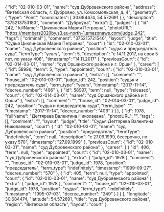{
    "id": "02-010-03-01",
    "name": "суд Дубровенского района",
    "address": "Витебская область, г. Дубровно, ул. Комсомольская, д. 4",
    "geometry": {
        "type": "Point",
        "coordinates": [
            30.684474,
            54.572691
        ]
    },
    "description": "375213753183",
    "comment": "Дуброўна",
    "extra": [],
    "judges": [
        {
            "id": 242,
            "fullName": "Циклинская Мария Петровна",
            "photoURL": "https://members2020by.s3.eu-north-1.amazonaws.com/judge_242",
            "tags": [
                "criminal"
            ],
            "comment": "375215721546",
            "layout": "judge",
            "title": "Судья Циклинская Мария Петровна",
            "court": {
                "id": "02-010-03-01",
                "name": "суд Дубровенского района",
                "position": "судья и председатель суда",
                "termType": "years",
                "term": 5,
                "description": "c 14.11.2017, на срок 5 лет, по указу 406",
                "timestamp": "14.11.2017"
            },
            "previousCourt": {
                "id": "02-014-03-01",
                "name": "суд Оршанского района и г. Орши"
            },
            "career": [
                {
                    "id": 58996,
                    "term": 5,
                    "type": "appointed",
                    "court": {
                        "id": "02-010-03-01",
                        "name": "суд Дубровенского района"
                    },
                    "extra": [],
                    "comment": "",
                    "house_id": "02-010-03-01",
                    "judge_id": 242,
                    "position": "судья и председатель суда",
                    "term_type": "years",
                    "timestamp": "2017-11-14",
                    "decree_number": "406"
                },
                {
                    "id": 58997,
                    "term": null,
                    "type": "released",
                    "court": {
                        "id": "02-014-03-01",
                        "name": "суд Оршанского района и г. Орши"
                    },
                    "extra": [],
                    "comment": "",
                    "house_id": "02-014-03-01",
                    "judge_id": 242,
                    "position": "судья и председатель суда",
                    "term_type": "",
                    "timestamp": "2017-11-14",
                    "decree_number": "406"
                }
            ]
        },
        {
            "id": 1978,
            "fullName": "Дегтярева Валентина Николаевна",
            "photoURL": "",
            "tags": [],
            "comment": "",
            "layout": "judge",
            "title": "Судья Дегтярева Валентина Николаевна",
            "court": {
                "id": "02-010-03-01",
                "name": "суд Дубровенского района",
                "position": "председатель",
                "termType": "indefinitely",
                "term": null,
                "description": "c 27.09.1999, бессрочно, по указу 570",
                "timestamp": "27.09.1999"
            },
            "previousCourt": {
                "id": "02-010-03-01",
                "name": "суд Дубровенского района"
            },
            "career": [
                {
                    "id": 406,
                    "term": null,
                    "type": "appointed",
                    "court": {
                        "id": "02-010-03-01",
                        "name": "суд Дубровенского района"
                    },
                    "extra": {
                        "judge_id": 1978
                    },
                    "comment": "",
                    "house_id": "02-010-03-01",
                    "judge_id": 1978,
                    "position": "председатель",
                    "term_type": "indefinitely",
                    "timestamp": "1999-09-27",
                    "decree_number": "570"
                },
                {
                    "id": 405,
                    "term": null,
                    "type": "appointed",
                    "court": {
                        "id": "02-010-03-01",
                        "name": "суд Дубровенского района"
                    },
                    "extra": {
                        "judge_id": 1978
                    },
                    "comment": "",
                    "house_id": "02-010-03-01",
                    "judge_id": 1978,
                    "position": "судья",
                    "term_type": "indefinitely",
                    "timestamp": "1995-07-03",
                    "decree_number": "249"
                }
            ]
        }
    ],
    "longitude": 30.684474,
    "latitude": 54.572691,
    "title": "суд Дубровенского района",
    "region": "Витебская область",
    "layout": "court"
}